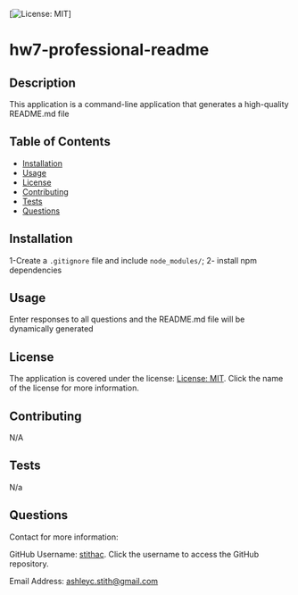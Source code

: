 [![License: MIT](https://img.shields.io/badge/License-MIT-yellow.svg)]

# hw7-professional-readme 

## Description 

This application is a command-line application that generates a high-quality README.md file 

## Table of Contents

* [Installation](#installation)
* [Usage](#usage)
* [License](#license)
* [Contributing](#contributing)
* [Tests](#tests)
* [Questions](#questions-contact-for-more-information)

## Installation 

1-Create a `.gitignore` file and include `node_modules/`; 2- install npm dependencies 

## Usage 

Enter responses to all questions and the README.md file will be dynamically generated 

## License 

The application is covered under the license: [License: MIT](https://opensource.org/licenses/MIT). Click the name of the license for more information.

## Contributing 

N/A

## Tests 

N/a

## Questions
Contact for more information: 

GitHub Username: [stithac](https://github.com/stithac). Click the username to access the GitHub repository. 

Email Address: [ashleyc.stith@gmail.com](mailto:ashleyc.stith@gmail.com)
